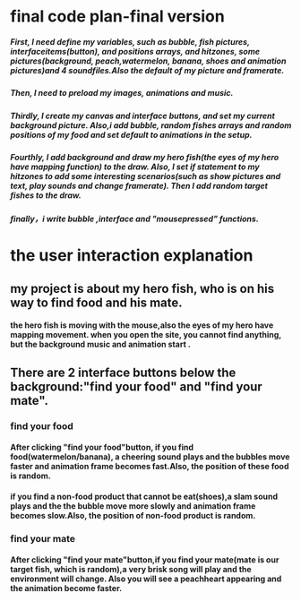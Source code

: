 
# final code plan-final version


##### First, I need define my variables, such as bubble, fish pictures, interfaceitems(button), and positions arrays, and hitzones, some pictures(background, peach,watermelon, banana, shoes and animation pictures)and 4 soundfiles.Also the default of my picture and framerate.

##### Then, I need to preload my images, animations and music.

##### Thirdly, I create my canvas and interface buttons, and set my current background picture. Also,i add bubble, random fishes arrays and random positions of my food and set default to animations in the setup.

##### Fourthly, I add background and draw my hero fish(the eyes of my hero have mapping function) to the draw. Also, I set if statement to my hitzones to add some interesting scenarios(such as show pictures and text, play sounds and change framerate). Then I add random target fishes to the draw.
##### finally，i write bubble ,interface and "mousepressed" functions.

# the user interaction explanation
## my project is about my hero fish, who is on his way to find food and his mate.
#### the hero fish is moving with the mouse,also the eyes of my hero have mapping movement. when you open the site, you cannot find anything, but the background music and animation start .
## There are 2 interface buttons below the background:"find your food" and "find your mate".
### find your food
#### After clicking "find your food"button, if you find food(watermelon/banana), a cheering sound plays and the bubbles move faster and animation frame becomes fast.Also, the position of these food is random.
#### if you find a non-food product that cannot be eat(shoes),a slam sound plays and the the bubble move more slowly and animation frame becomes slow.Also, the position of non-food product is random.
### find your mate
#### After clicking "find your mate"button,if you find your mate(mate is our target fish, which is random),a very brisk song will play and the environment will change. Also you will see a peachheart appearing and the animation become faster.



